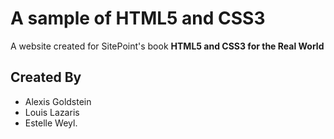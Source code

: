 # A sample of HTML5 and CSS3

 A website created for SitePoint's book **HTML5 and CSS3 for the Real World** 

## Created By

* Alexis Goldstein 
* Louis Lazaris
* Estelle Weyl.
